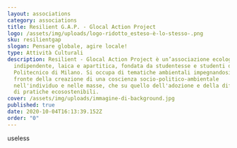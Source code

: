 ```yaml
---
layout: associations
category: associations
title: Resilient G.A.P. - Glocal Action Project
logo: /assets/img/uploads/logo-ridotto_esteso-è-lo-stesso-.png
sku: resilientgap
slogan: Pensare globale, agire locale!
type: Attività Culturali
description: Resilient - Glocal Action Project è un’associazione ecologista
  indipendente, laica e apartitica, fondata da studentesse e studenti del
  Politecnico di Milano. Si occupa di tematiche ambientali impegnandosi sia sul
  fronte della creazione di una coscienza socio-politico-ambientale
  nell'individuo e nelle masse, che su quello dell'adozione e della diffusione
  di pratiche ecosostenibili.
cover: /assets/img/uploads/immagine-di-background.jpg
published: true
date: 2020-10-04T16:13:39.152Z
order: "0"
---
```

useless